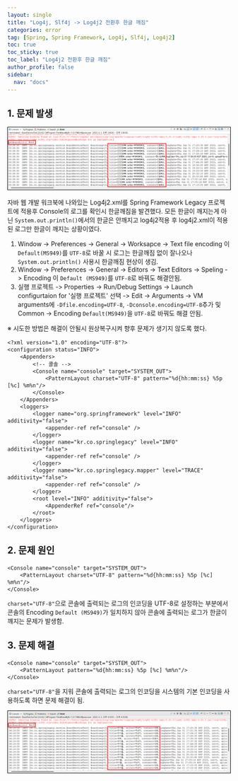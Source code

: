 ```yaml
---
layout: single
title: "Log4j, Slf4j -> Log4j2 전환후 한글 깨짐"
categories: error
tag: [Spring, Spring Framework, Log4j, Slf4j, Log4j2]
toc: true
toc_sticky: true
toc_label: "Log4j2 전환후 한글 깨짐"
author_profile: false
sidebar:
  nav: "docs"
---
```


## 1. 문제 발생

<img src="/images/2023-06-03-eleventh/image-20230602164348958.png" alt="image-20230602164348958" style="border:1px solid black;"/>

자바 웹 개발 워크북에 나와있는 Log4j2.xml를 Spring Framework Legacy 프로젝트에 적용후 Console의 로그를 확인시 한글깨짐을 발견했다. 모든 한글이 깨지는게 아닌 `System.out.println()`에서의 한글은 안깨지고 log4j2적용 후 log4j2.xml이 적용 된 로그만 한글이 깨지는 상황이였다.

1. Window -> Preferences -> General -> Worksapce -> Text file encoding 이 `Default(MS949)`를 `UTF-8`로 바꿀 시 로그는 한글깨짐 없이 잘나오나 `System.out.println()` 사용시 한글깨짐 현상이 생김.
2. Window -> Preferences -> General -> Editors -> Text Editors -> Speling -> Encoding 이 `Default (MS949)`를 `UTF-8`로 바꿔도 해결안됨.
3. 실행 프로젝트 -> Properties -> Run/Debug Settings -> Launch configurtaion for '실행 프로젝트' 선택 -> Edit -> Arguments -> VM arguments에 `-Dfile.encoding=UTF-8`, `-Dconsole.encoding=UTF-8`추가 및 Common -> Encoding `Default(MS949)`을 `UTF-8`로 바꿔도 해결 안됨.

※ 시도한 방법은 해결이 안될시 원상복구시켜 향후 문제가 생기지 않도록 했다.

```
<?xml version="1.0" encoding="UTF-8"?>
<configuration status="INFO">
    <Appenders>
        <!-- 콜솔 -->
        <Console name="console" target="SYSTEM_OUT">
            <PatternLayout charset="UTF-8" pattern="%d{hh:mm:ss} %5p [%c] %m%n"/>
        </Console>
    </Appenders>
    <loggers>
        <logger name="org.springframework" level="INFO" additivity="false">
            <appender-ref ref="console" />
        </logger>
        <logger name="kr.co.springlegacy" level="INFO" additivity="false">
            <appender-ref ref="console" />
        </logger>
        <logger name="kr.co.springlegacy.mapper" level="TRACE" additivity="false">
            <appender-ref ref="console" />
        </logger>
        <root level="INFO" additivity="false">
            <AppenderRef ref="console"/>
        </root>
    </loggers>
</configuration>
```

## 2. 문제 원인

```
<Console name="console" target="SYSTEM_OUT">
    <PatternLayout charset="UTF-8" pattern="%d{hh:mm:ss} %5p [%c] %m%n"/>
</Console>
```

`charset="UTF-8"`으로 콘솔에 출력되는 로그의 인코딩을 UTF-8로 설정하는 부분에서 콘솔의 Encoding `Default (MS949)`가 일치하지 않아 콘솔에 출력되는 로그가 한글이 꺠지는 문제가 발생함.

## 3. 문제 해결

```
<Console name="console" target="SYSTEM_OUT">
    <PatternLayout pattern="%d{hh:mm:ss} %5p [%c] %m%n"/>
</Console>
```

`charset="UTF-8"`을 지워 콘솔에 출력되는 로그의 인코딩을 시스템의 기본 인코딩을 사용하도록 하면 문제 해결이 됨.

<img src="/images/2023-06-03-eleventh/image-20230602172922380.png" alt="image-20230602172922380" style="border:1px solid black;"/>

